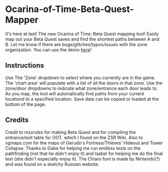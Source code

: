 <h1>Ocarina-of-Time-Beta-Quest-Mapper</h1>
It's here at last! The new Ocarina of Time: Beta Quest mapping tool! Easily map out your Beta Quest saves and find the shortest paths between A and B. Let me know if there are bugs/glitches/typos/issues with the zone organization. You can use the demo <a href = 'http://www.benergize.com/betaquest/'>here</a>!

<h2>Instructions</h2>
Use The 'Zone' dropdown to select where you currently are in the game. The 'chart area' will populate with a list of all the doors in that zone. Use the zone/door dropdowns to indicate what zone/entrance each door leads to. As you map, the tool will automatically find paths from your current locationd to a specified location. Save data can be copied or loaded at the bottom of the page.

<h2>Credits</h2>
Credit to mzxrules for making Beta Quest and for compiling the entrance/exit table for OOT, which I found on the ZSR Wiki. Also to vgmaps.com for the maps of Gerudo's Fortress/Thieves' Hideout and Tower Collapse. Thanks to Gabe for helping me run endless tests on the pathfinding (not that he didn't enjoy it) and Isabel for helping me do the final test (she didn't especially enjoy it). The Chiaro font is made by Nintendo(?) and was found on a sketchy Russian website.
